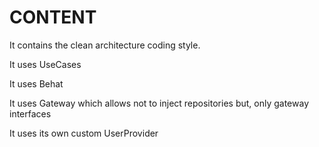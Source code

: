 # CONTENT

It contains the clean architecture coding style.

It uses UseCases

It uses Behat

It uses Gateway which allows not to inject repositories but, only gateway interfaces

It uses its own custom UserProvider
